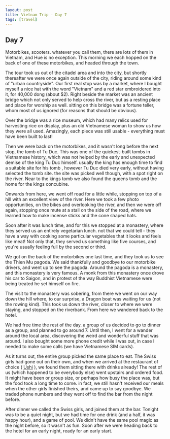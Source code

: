 ```yaml
---
layout: post
title: Vietnam Trip - Day 7
tags: [travel]
---
```


## Day 7

Motorbikes, scooters. whatever you call them, there are lots of them in Vietnam, and Hue is no exception. This morning we each hopped on the back of one of these motorbikes, and headed through the town.

The tour took us out of the citadel area and into the city, but shortly thereafter we were once again outside of the city, riding around some kind of "urban countryside". Our first real stop was by a market, where I bought myself a nice hat with the word "Vietnam" and a red star embroidered into it, for 40,000 dong (about $2). Right beside the market was an ancient bridge which not only served to help cross the river, but as a resting place and place for worship as well. sitting on this bridge was a fortune teller, whom most of us ignored (for reasons that should be obvious).

Over the bridge was a rice museum, which had many relics used for harvesting rice on display, plus an old Vietnamese woman to show us how they were all used. Amazingly, each piece was still usable - everything must have been built to last!

Then we were back on the motorbikes, and it wasn't long before the next stop, the tomb of Tu Duc. This was one of the quickest-built tombs in Vietnamese history, which was not helped by the early and unexpected demise of the king Tu Duc himself. usually the king has enough time to find a suitable site for his tomb , however Tu Duc died very early, without having selected the tomb site. the site was picked well though, with a spot right on the river. Near to the kings tomb we also found the queens tomb and the home for the kings concubine.

Onwards from here, we went off road for a little while, stopping on top of a hill with an excellent view of the river. Here we took a few photo opportunities, on the bikes and overlooking the river, and then we were off again, stopping once mute at a stall on the side of the road, where we learned how to make incense sticks and the cone shaped hats.

Soon after it was lunch time, and for this we stopped at a monastery, where they served us an entirely vegetarian lunch. not that we could tell - they have a way with cooking some particular vegetables that it looks and feels like meat! Not only that, they served us something like five courses,  and you're usually feeling full by the second or third.

We got on the back of the motorbikes one last time, and they took us to see the Thien Mu pagoda. We said thankfully and goodbye to our motorbike drivers, and went up to see the pagoda. Around the pagoda is a monastery, and this monastery is very famous. A monk from this monastery once drove his car to Saigon, and in protest of the way Buddhist Vietnamese were being treated he set himself on fire.

The visit to the monastery was sobering, from there we went on our way down the hill where, to our surprise, a Dragon boat was waiting for us (not the rowing kind). This took us down the river, closer to where we were staying, and stopped on the riverbank. From here we wandered back to the hotel.

We had free time the rest of the day. a group of us decided to go to dinner as a group, and planned to go around 7. Until then, I went for a wander around the local area, discovering the weird and wonderful stuff that was around. I also bought some more phone credit while I was out, in case I needed to make some calls (we have Vietnamese SIM cards).

As it turns out, the entire group picked the same place to eat. The Swiss girls had gone out on their own, and when we arrived at the restaurant of choice ( [Ushi]( http://www.tripadvisor.com/Restaurant_Review-g293926-d1853132-Reviews-Ushi_Restaurant-Hue_Thua_Thien_Hue_Province.html ) ), we found them sitting there with drinks already! The rest of us (which happened to be everybody else) went upstairs and ordered food. It might have been or group size, or perhaps how busy the place was, but the food took a long time to come. in fact, we still hasn't received our meals when the other girls finished theirs, and came up to say goodbye. We traded phone numbers and they went off to find the bar from the night before.

After dinner we called the Swiss girls, and joined them at the bar. Tonight was to be a quiet night, but we had time for one drink (and a half, it was happy hour), and a game of pool. We didn't have the same pool magic as the night before, so it wasn't as fun. Soon after we were heading back to the hotel for an early night, ready for an early start.
